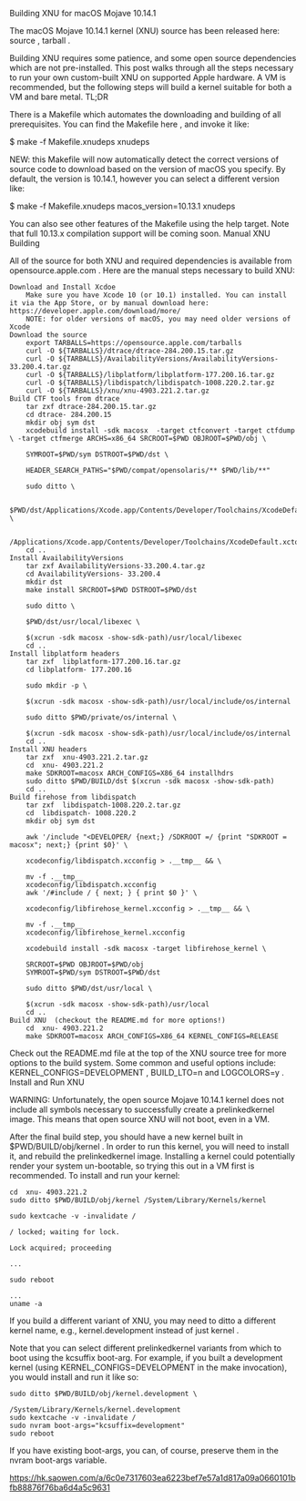 Building XNU for macOS Mojave 10.14.1

The macOS Mojave 10.14.1 kernel (XNU) source has been released here:  source ,  tarball .

Building XNU requires some patience, and some open source dependencies which are not pre-installed. This post walks through all the steps necessary to run your own custom-built XNU on supported Apple hardware. A VM is recommended, but the following steps will build a kernel suitable for both a VM and bare metal.
TL;DR

There is a Makefile which automates the downloading and building of all prerequisites. You can find the Makefile  here , and invoke it like:

$ make -f Makefile.xnudeps xnudeps

NEW: this Makefile will now automatically detect the correct versions of source code to download based on the version of macOS you specify. By default, the version is 10.14.1, however you can select a different version like:

$ make -f Makefile.xnudeps macos_version=10.13.1 xnudeps

You can also see other features of the Makefile using the help target. Note that full 10.13.x compilation support will be coming soon.
Manual XNU Building

All of the source for both XNU and required dependencies is available from  opensource.apple.com . Here are the manual steps necessary to build XNU:

    Download and Install Xcdoe
        Make sure you have Xcode 10 (or 10.1) installed. You can install it via the App Store, or by manual download here:  https://developer.apple.com/download/more/
        NOTE: for older versions of macOS, you may need older versions of Xcode
    Download the source
        export TARBALLS=https://opensource.apple.com/tarballs
        curl -O ${TARBALLS}/dtrace/dtrace-284.200.15.tar.gz
        curl -O ${TARBALLS}/AvailabilityVersions/AvailabilityVersions-33.200.4.tar.gz
        curl -O ${TARBALLS}/libplatform/libplatform-177.200.16.tar.gz
        curl -O ${TARBALLS}/libdispatch/libdispatch-1008.220.2.tar.gz
        curl -O ${TARBALLS}/xnu/xnu-4903.221.2.tar.gz
    Build CTF tools from dtrace
        tar zxf dtrace-284.200.15.tar.gz
        cd dtrace- 284.200.15
        mkdir obj sym dst
        xcodebuild install -sdk macosx  -target ctfconvert -target ctfdump \ -target ctfmerge ARCHS=x86_64 SRCROOT=$PWD OBJROOT=$PWD/obj \

        SYMROOT=$PWD/sym DSTROOT=$PWD/dst \

        HEADER_SEARCH_PATHS="$PWD/compat/opensolaris/** $PWD/lib/**"

        sudo ditto \

        $PWD/dst/Applications/Xcode.app/Contents/Developer/Toolchains/XcodeDefault.xctoolchain \

        /Applications/Xcode.app/Contents/Developer/Toolchains/XcodeDefault.xctoolchain
        cd ..
    Install AvailabilityVersions
        tar zxf AvailabilityVersions-33.200.4.tar.gz
        cd AvailabilityVersions- 33.200.4
        mkdir dst
        make install SRCROOT=$PWD DSTROOT=$PWD/dst

        sudo ditto \

        $PWD/dst/usr/local/libexec \

        $(xcrun -sdk macosx -show-sdk-path)/usr/local/libexec
        cd ..
    Install libplatform headers
        tar zxf  libplatform-177.200.16.tar.gz
        cd libplatform- 177.200.16

        sudo mkdir -p \

        $(xcrun -sdk macosx -show-sdk-path)/usr/local/include/os/internal

        sudo ditto $PWD/private/os/internal \

        $(xcrun -sdk macosx -show-sdk-path)/usr/local/include/os/internal
        cd ..
    Install XNU headers
        tar zxf  xnu-4903.221.2.tar.gz
        cd  xnu- 4903.221.2
        make SDKROOT=macosx ARCH_CONFIGS=X86_64 installhdrs
        sudo ditto $PWD/BUILD/dst $(xcrun -sdk macosx -show-sdk-path)
        cd ..
    Build firehose from libdispatch
        tar zxf  libdispatch-1008.220.2.tar.gz
        cd  libdispatch- 1008.220.2
        mkdir obj sym dst

        awk '/include "<DEVELOPER/ {next;} /SDKROOT =/ {print "SDKROOT = macosx"; next;} {print $0}' \

        xcodeconfig/libdispatch.xcconfig > .__tmp__ && \

        mv -f .__tmp__ 
        xcodeconfig/libdispatch.xcconfig
        awk '/#include / { next; } { print $0 }' \

        xcodeconfig/libfirehose_kernel.xcconfig > .__tmp__ && \

        mv -f .__tmp__ 
        xcodeconfig/libfirehose_kernel.xcconfig

        xcodebuild install -sdk macosx -target libfirehose_kernel \

        SRCROOT=$PWD OBJROOT=$PWD/obj 
        SYMROOT=$PWD/sym DSTROOT=$PWD/dst

        sudo ditto $PWD/dst/usr/local \

        $(xcrun -sdk macosx -show-sdk-path)/usr/local
        cd ..
    Build XNU  (checkout the README.md for more options!)
        cd  xnu- 4903.221.2
        make SDKROOT=macosx ARCH_CONFIGS=X86_64 KERNEL_CONFIGS=RELEASE

Check out the README.md file at the top of the XNU source tree for more options to the build system. Some common and useful options include:  KERNEL_CONFIGS=DEVELOPMENT ,  BUILD_LTO=n and  LOGCOLORS=y .
Install and Run XNU

WARNING: Unfortunately, the open source Mojave 10.14.1 kernel does not include all symbols necessary to successfully create a prelinkedkernel image. This means that open source XNU will not boot, even in a VM.

After the final build step, you should have a new kernel built in  $PWD/BUILD/obj/kernel . In order to run this kernel, you will need to install it, and rebuild the prelinkedkernel image. Installing a kernel could potentially render your system un-bootable, so trying this out in a VM first is recommended. To install and run your kernel:

    cd  xnu- 4903.221.2
    sudo ditto $PWD/BUILD/obj/kernel /System/Library/Kernels/kernel

    sudo kextcache -v -invalidate /

    / locked; waiting for lock.

    Lock acquired; proceeding

    ...

    sudo reboot

    ...
    uname -a

If you build a different variant of XNU, you may need to ditto a different kernel name, e.g.,  kernel.development instead of just  kernel .

Note that you can select different prelinkedkernel variants from which to boot using the kcsuffix boot-arg. For example, if you built a development kernel (using KERNEL_CONFIGS=DEVELOPMENT in the make invocation), you would install and run it like so:

    sudo ditto $PWD/BUILD/obj/kernel.development \

    /System/Library/Kernels/kernel.development
    sudo kextcache -v -invalidate /
    sudo nvram boot-args="kcsuffix=development"
    sudo reboot

If you have existing boot-args, you can, of course, preserve them in the nvram boot-args variable.

https://hk.saowen.com/a/6c0e7317603ea6223bef7e57a1d817a09a0660101bfb88876f76ba6d4a5c9631
